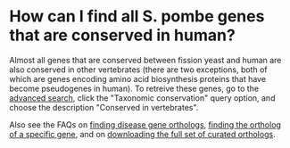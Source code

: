 # How can I find all S. pombe genes that are conserved in human?
<!-- pombase_categories: Genome statistics and lists,Orthology -->

Almost all genes that are conserved between fission yeast and human
are also conserved in other vertebrates (there are two exceptions,
both of which are genes encoding amino acid biosynthesis proteins that
have become pseudogenes in human). To retreive these genes, go to the
[advanced search](query), click the "Taxonomic conservation" query
option, and choose the description "Conserved in vertebrates".

Also see the FAQs on [finding disease gene orthologs](/faq/how-can-i-find-s-pombe-genes-associated-with-human-disease),
[finding the ortholog of a specific gene](/faq/how-can-i-find-s-pombe-ortholog-s-of-a-human-gene), and on
[downloading the full set of curated orthologs](/faq/how-can-i-obtain-the-list-of-human-and-s-pombe-orthologs).

<!--
Query link: [Genes conserved in vertebrates](/spombe/query/builder?filter=37&value=%5B%7B%22param%22:%7B%22filter_1%22:%7B%22filter%22:%2226%22,%22query%22:%22PBO:0011070%22%7D%7D,%22filter_count%22:%221%22%7D%5D) 
-->
